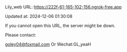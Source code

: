 Lily_web URL: https://222f-61-165-102-156.ngrok-free.app

Updated at: 2024-12-06 01:30:08

If you cannot open this URL, the server might be down.

Please contact: 

goley04@foxmail.com Or Wechat:GL_yeaH